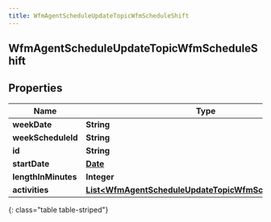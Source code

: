 ```yaml
---
title: WfmAgentScheduleUpdateTopicWfmScheduleShift
---
```


## WfmAgentScheduleUpdateTopicWfmScheduleShift

## Properties

| Name                | Type                                                                                                                                     | Description | Notes      |
| ------------------- | ---------------------------------------------------------------------------------------------------------------------------------------- | ----------- | ---------- |
| **weekDate**        | <!----><!---->**String**<!---->                                                                                                          |             | [optional] |
| **weekScheduleId**  | <!----><!---->**String**<!---->                                                                                                          |             | [optional] |
| **id**              | <!----><!---->**String**<!---->                                                                                                          |             | [optional] |
| **startDate**       | <!----><!---->[**Date**](Date.md)<!---->                                                                                                 |             | [optional] |
| **lengthInMinutes** | <!----><!---->**Integer**<!---->                                                                                                         |             | [optional] |
| **activities**      | <!----><!---->[**List&lt;WfmAgentScheduleUpdateTopicWfmScheduleActivity&gt;**](WfmAgentScheduleUpdateTopicWfmScheduleActivity.md)<!----> |             | [optional] |

{: class="table table-striped"}
